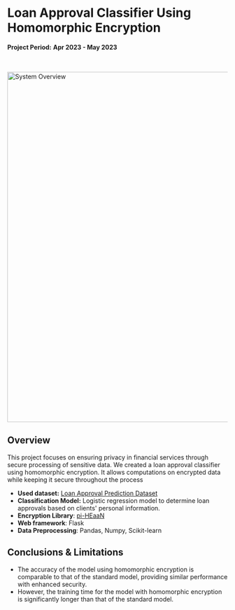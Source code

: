 # **Loan Approval Classifier Using Homomorphic Encryption**
**Project Period:** **Apr 2023 - May 2023**  <br><br><br>

<img src="https://github.com/user-attachments/assets/8a03ddc8-fe56-41a4-9c27-2cf011a84cad" alt="System Overview" width="800"/>


## Overview
This project focuses on ensuring privacy in financial services through secure processing of sensitive data. We created a loan approval classifier using homomorphic encryption. It allows computations on encrypted data while keeping it secure throughout the process

- **Used dataset:** [Loan Approval Prediction Dataset](https://www.kaggle.com/datasets/sonalisingh1411/loan-approval-prediction?resource=download&select=Training+Dataset.csv)
- **Classification Model:** Logistic regression model to determine loan approvals based on clients' personal information.
- **Encryption Library**: [pi-HEaaN](https://pypi.org/project/pi-heaan/0.4.2/)
- **Web framework**: Flask 
- **Data Preprocessing**: Pandas, Numpy, Scikit-learn

## Conclusions & Limitations
- The accuracy of the model using homomorphic encryption is comparable to that of the standard model, providing similar performance with enhanced security.
- However, the training time for the model with homomorphic encryption is significantly longer than that of the standard model.





